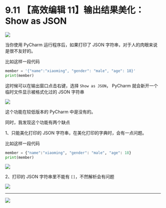 # 9.11 【高效编辑 11】输出结果美化：Show as JSON

![](http://image.iswbm.com/20200804124133.png)

当你使用 PyCharm 运行程序后，如果打印了 JSON 字符串，对于人的肉眼来说是很不友好的。

比如这样一段代码

```python
member = '{"name":"xiaoming", "gender": "male", "age": 18}'
print(member)
```

这时候可以在输出窗口点击右键，选择 `Show as JSON`， PyCharm 就会新开一个临时文件显示被格式化过的 JSON 字符串

![](http://image.iswbm.com/20200826084710.png)

这个功能在较低版本的 PyCharm 中是没有的。

同时，我发现这个功能有两个缺点

1、只能美化打印的 JSON 字符串，在美化打印的字典时，会有一点问题。

比如这样一段代码

```python
member = {"name":"xiaoming", "gender": "male", "age": 18}
print(member)
```

![](http://image.iswbm.com/20200826085228.png)

2、打印的 JSON 字符串里不能有 `[]`，不然解析会有问题

![](http://image.iswbm.com/20200826085448.png)



---



![](http://image.iswbm.com/20200607174235.png)